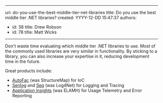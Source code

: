 

---
uri: do-you-use-the-best-middle-tier-net-libraries
title: Do you use the best middle tier .NET libraries?
created: YYYY-12-DD 15:47:37
authors:
  - id: 38
    title: Drew Robson
  - id: 78
    title: Matt Wicks
---




<span class='intro'> <p class="ssw15-rteElement-P">​Don't waste time evaluating which middle tier .NET&#160;libraries to use. Most of the commonly used libraries are very similar in functionality. By sticking to a library, you can also increase your expertise in it, reducing development time in the future.​​<br></p> </span>

<div><p class="ssw15-rteElement-P">​​​Great products include&#58;<br></p><ul><li><a href="https&#58;//autofac.org/">AutoFac</a> (was StructureMap)&#160;for IoC</li><li><a href="https&#58;//serilog.net/">Serilog</a>&#160;and <a href="https&#58;//datalust.co/">Seq</a> (was Log4Net) for Logging and Tracing</li><li><a href="/rules-to-better-application-insights-for-visual-studio-online">Application Insights</a>&#160;(was ELAMH) for Usage Telemetry and Error Reporting<br></li></ul></div>


